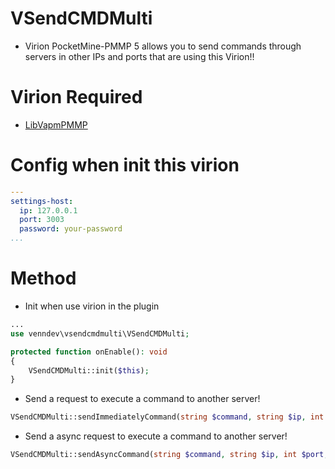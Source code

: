 # VSendCMDMulti
- Virion PocketMine-PMMP 5 allows you to send commands through servers in other IPs and ports that are using this Virion!!

# Virion Required
- [LibVapmPMMP](https://github.com/VennDev/LibVapmPMMP)

# Config when init this virion
```yml
---
settings-host:
  ip: 127.0.0.1
  port: 3003
  password: your-password
...
```

# Method
- Init when use virion in the plugin
```php
...
use venndev\vsendcmdmulti\VSendCMDMulti;

protected function onEnable(): void
{
    VSendCMDMulti::init($this);
}
```
- Send a request to execute a command to another server!
```php
VSendCMDMulti::sendImmediatelyCommand(string $command, string $ip, int $port, string $password);
```
- Send a async request to execute a command to another server!
```php
VSendCMDMulti::sendAsyncCommand(string $command, string $ip, int $port, string $password);
```
